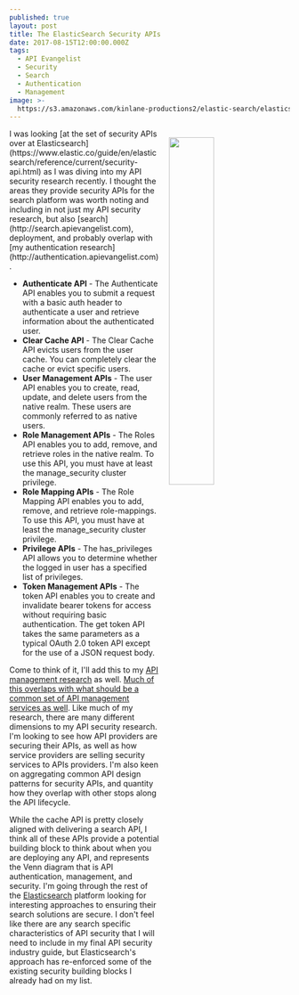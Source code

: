 ```yaml
---
published: true
layout: post
title: The ElasticSearch Security APIs
date: 2017-08-15T12:00:00.000Z
tags:
  - API Evangelist
  - Security
  - Search
  - Authentication
  - Management
image: >-
  https://s3.amazonaws.com/kinlane-productions2/elastic-search/elasticsearch-security-apis.png
---
```

<p><a href="https://www.elastic.co/guide/en/elasticsearch/reference/current/security-api.html"><img src="https://s3.amazonaws.com/kinlane-productions2/elastic-search/elasticsearch-security-apis.png" align="right" width="40%" style="padding: 15px;" /></a></p>I was looking [at the set of security APIs over at Elasticsearch](https://www.elastic.co/guide/en/elasticsearch/reference/current/security-api.html) as I was diving into my API security research recently. I thought the areas they provide security APIs for the search platform was worth noting and including in not just my API security research, but also [search](http://search.apievangelist.com), deployment, and probably overlap with [my authentication research](http://authentication.apievangelist.com). 

- **Authenticate API** - The Authenticate API enables you to submit a request with a basic auth header to authenticate a user and retrieve information about the authenticated user.
- **Clear Cache API** - The Clear Cache API evicts users from the user cache. You can completely clear the cache or evict specific users.
- **User Management APIs** - The user API enables you to create, read, update, and delete users from the native realm. These users are commonly referred to as native users.
- **Role Management APIs** - The Roles API enables you to add, remove, and retrieve roles in the native realm. To use this API, you must have at least the manage_security cluster privilege.
- **Role Mapping APIs** - The Role Mapping API enables you to add, remove, and retrieve role-mappings. To use this API, you must have at least the manage_security cluster privilege.
- **Privilege APIs** - The has_privileges API allows you to determine whether the logged in user has a specified list of privileges.
- **Token Management APIs** - The token API enables you to create and invalidate bearer tokens for access without requiring basic authentication. The get token API takes the same parameters as a typical OAuth 2.0 token API except for the use of a JSON request body.

Come to think of it, I'll add this to my [API management research](http://management.apievangelist.com) as well. [Much of this overlaps with what should be a common set of API management services as well](http://apievangelist.com/2015/03/04/adding-four-new-building-building-blocks-providing-an-api-management-api-blueprint/). Like much of my research, there are many different dimensions to my API security research. I'm looking to see how API providers are securing their APIs, as well as how service providers are selling security services to APIs providers. I'm also keen on aggregating common API design patterns for security APIs, and quantity how they overlap with other stops along the API lifecycle.

While the cache API is pretty closely aligned with delivering a search API, I think all of these APIs provide a potential building block to think about when you are deploying any API, and represents the Venn diagram that is API authentication, management, and security. I'm going through the rest of the [Elasticsearch](https://www.elastic.co/) platform looking for interesting approaches to ensuring their search solutions are secure. I don't feel like there are any search specific characteristics of API security that I will need to include in my final API security industry guide, but Elasticsearch's approach has re-enforced some of the existing security building blocks I already had on my list.
